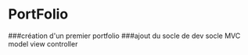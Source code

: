 PortFolio
=========

###création d'un premier portfolio
###ajout du socle de dev
socle MVC
model view controller

